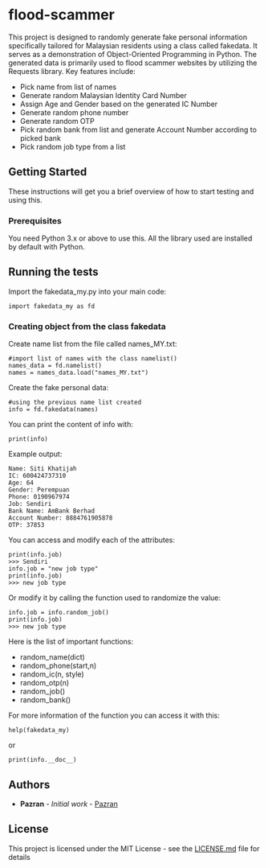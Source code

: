# flood-scammer

This project is designed to randomly generate fake personal information specifically tailored for Malaysian residents using a class called fakedata. It serves as a demonstration of Object-Oriented Programming in Python. The generated data is primarily used to flood scammer websites by utilizing the Requests library. Key features include:

* Pick name from list of names
* Generate random Malaysian Identity Card Number
* Assign Age and Gender based on the generated IC Number
* Generate random phone number
* Generate random OTP
* Pick random bank from list and generate Account Number according to picked bank
* Pick random job type from a list

## Getting Started

These instructions will get you a brief overview of how to start testing and using this.

### Prerequisites

You need Python 3.x or above to use this. All the library used are installed by default with Python.

## Running the tests

Import the fakedata_my.py into your main code:

```
import fakedata_my as fd
```

### Creating object from the class fakedata

Create name list from the file called names_MY.txt:

```
#import list of names with the class namelist()
names_data = fd.namelist()
names = names_data.load("names_MY.txt")
```

Create the fake personal data:

```
#using the previous name list created
info = fd.fakedata(names)
```

You can print the content of info with:

```
print(info)
```

Example output:

```
Name: Siti Khatijah
IC: 600424737310
Age: 64
Gender: Perempuan
Phone: 0190967974
Job: Sendiri
Bank Name: AmBank Berhad
Account Number: 8884761905878
OTP: 37853
```

You can access and modify each of the attributes:

```
print(info.job)
>>> Sendiri
info.job = "new job type"
print(info.job)
>>> new job type
```

Or modify it by calling the function used to randomize the value:

```
info.job = info.random_job()
print(info.job)
>>> new job type
```

Here is the list of important functions:
* random_name(dict)
* random_phone(start,n)
* random_ic(n, style)
* random_otp(n)
* random_job()
* random_bank()

For more information of the function you can access it with this:

```
help(fakedata_my)
```
or
```
print(info.__doc__)
```

## Authors

* **Pazran** - *Initial work* - [Pazran](https://github.com/Pazran)

## License

This project is licensed under the MIT License - see the [LICENSE.md](LICENSE.md) file for details
